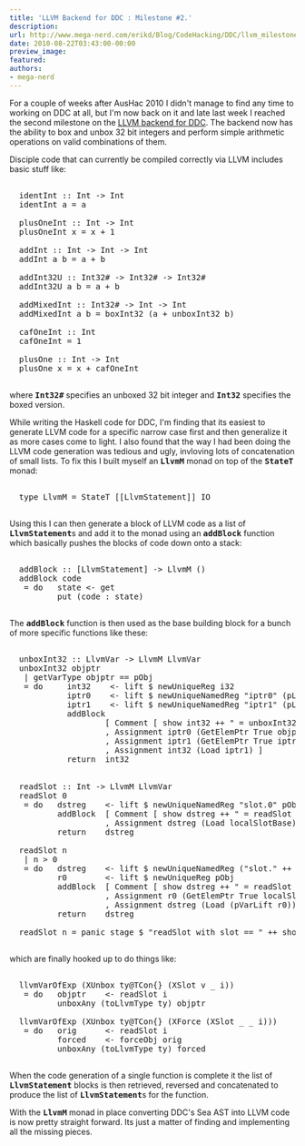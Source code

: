 ```yaml
---
title: 'LLVM Backend for DDC : Milestone #2.'
description:
url: http://www.mega-nerd.com/erikd/Blog/CodeHacking/DDC/llvm_milestone2.html
date: 2010-08-22T03:43:00-00:00
preview_image:
featured:
authors:
- mega-nerd
---
```




<p>
For a couple of weeks after AusHac 2010 I didn't manage to find any time to
working on DDC at all, but I'm now back on it and late last week I  reached the
second milestone on the
	<a href="http://www.mega-nerd.com/erikd/Blog/CodeHacking/DDC/llvm_backend.html">
	LLVM backend for DDC</a>.
The backend now has the ability to box and unbox 32 bit integers and perform
simple arithmetic operations on valid combinations of them.
</p>

<p>
Disciple code that can currently be compiled correctly via LLVM includes basic
stuff like:
</p>

<pre class="code">

  identInt :: Int -&gt; Int
  identInt a = a

  plusOneInt :: Int -&gt; Int
  plusOneInt x = x + 1

  addInt :: Int -&gt; Int -&gt; Int
  addInt a b = a + b

  addInt32U :: Int32# -&gt; Int32# -&gt; Int32#
  addInt32U a b = a + b

  addMixedInt :: Int32# -&gt; Int -&gt; Int
  addMixedInt a b = boxInt32 (a + unboxInt32 b)

  cafOneInt :: Int
  cafOneInt = 1

  plusOne :: Int -&gt; Int
  plusOne x = x + cafOneInt

</pre>

<p>
where <b><tt>Int32#</tt></b> specifies an unboxed 32 bit integer and
<b><tt>Int32</tt></b> specifies the boxed version.
</p>

<p>
While writing the Haskell code for DDC, I'm finding that its easiest to generate
LLVM code for a specific narrow case first and then generalize it as more cases
come to light.
I also found that the way I had been doing the LLVM code generation was tedious
and ugly, invloving lots of concatenation of small lists.
To fix this I built myself an <b><tt>LlvmM</tt></b> monad on top of the
<b><tt>StateT</tt></b> monad:
</p>

<pre class="code">

  type LlvmM = StateT [[LlvmStatement]] IO

</pre>

<p>
Using this I can then generate a block of LLVM code as a list of
<b><tt>LlvmStatement</tt></b>s and add it to the monad using an
<b><tt>addBlock</tt></b> function which basically pushes the blocks of code
down onto a stack:
</p>

<pre class="code">

  addBlock :: [LlvmStatement] -&gt; LlvmM ()
  addBlock code
   = do	  state	&lt;- get
          put (code : state)

</pre>

<p>
The <b><tt>addBlock</tt></b> function is then used as the base building block
for a bunch of more specific functions like these:
</p>

<pre class="code">

  unboxInt32 :: LlvmVar -&gt; LlvmM LlvmVar
  unboxInt32 objptr
   | getVarType objptr == pObj
   = do     int32    &lt;- lift $ newUniqueReg i32
            iptr0    &lt;- lift $ newUniqueNamedReg &quot;iptr0&quot; (pLift i32)
            iptr1    &lt;- lift $ newUniqueNamedReg &quot;iptr1&quot; (pLift i32)
            addBlock
                    [ Comment [ show int32 ++ &quot; = unboxInt32 (&quot; ++ show objptr ++ &quot;)&quot; ]
                    , Assignment iptr0 (GetElemPtr True objptr [llvmWordLitVar 0, i32LitVar 0])
                    , Assignment iptr1 (GetElemPtr True iptr0 [llvmWordLitVar 1])
                    , Assignment int32 (Load iptr1) ]
            return  int32


  readSlot :: Int -&gt; LlvmM LlvmVar
  readSlot 0
   = do   dstreg    &lt;- lift $ newUniqueNamedReg &quot;slot.0&quot; pObj
          addBlock  [ Comment [ show dstreg ++ &quot; = readSlot 0&quot; ]
                    , Assignment dstreg (Load localSlotBase) ]
          return    dstreg

  readSlot n
   | n &gt; 0
   = do   dstreg    &lt;- lift $ newUniqueNamedReg (&quot;slot.&quot; ++ show n) pObj
          r0        &lt;- lift $ newUniqueReg pObj
          addBlock  [ Comment [ show dstreg ++ &quot; = readSlot &quot; ++ show n ]
                    , Assignment r0 (GetElemPtr True localSlotBase [llvmWordLitVar n])
                    , Assignment dstreg (Load (pVarLift r0)) ]
          return    dstreg

  readSlot n = panic stage $ &quot;readSlot with slot == &quot; ++ show n

</pre>

<p>
which are finally hooked up to do things like:
</p>

<pre class="code">

  llvmVarOfExp (XUnbox ty@TCon{} (XSlot v _ i))
   = do   objptr    &lt;- readSlot i
          unboxAny (toLlvmType ty) objptr

  llvmVarOfExp (XUnbox ty@TCon{} (XForce (XSlot _ _ i)))
   = do   orig      &lt;- readSlot i
          forced    &lt;- forceObj orig
          unboxAny (toLlvmType ty) forced

</pre>

<p>
When the code generation of a single function is complete it the list of
<b><tt>LlvmStatement</tt></b> blocks is then retrieved, reversed and
concatenated to produce the list of <b><tt>LlvmStatement</tt></b>s for the
function.
</p>

<p>
With the <b><tt>LlvmM</tt></b> monad in place converting DDC's Sea AST into LLVM
code is now pretty straight forward.
Its just a matter of finding and implementing all the missing pieces.
</p>



